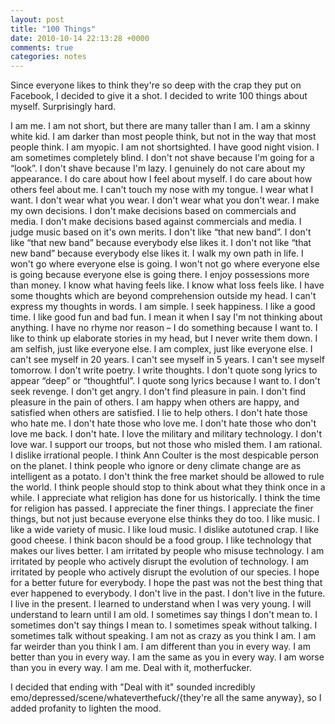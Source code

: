 ```yaml
---
layout: post
title: "100 Things"
date: 2010-10-14 22:13:28 +0000
comments: true
categories: notes
---
```


Since everyone likes to think they're so deep with the crap they put on Facebook, I decided to give it a shot. I decided to write 100 things about myself. Surprisingly hard.

I am me.
I am not short, but there are many taller than I am.
I am a skinny white kid.
I am darker than most people think, but not in the way that most people think.
I am myopic.
I am not shortsighted.
I have good night vision.
I am sometimes completely blind.
I don't not shave because I'm going for a “look”.
I don't shave because I'm lazy.
I genuinely do not care about my appearance.
I do care about how I feel about myself.
I do care about how others feel about me.
I can't touch my nose with my tongue.
I wear what I want.
I don't wear what you wear.
I don't wear what you don't wear.
I make my own decisions.
I don't make decisions based on commercials and media.
I don't make decisions based against commercials and media.
I judge music based on it's own merits.
I don't like “that new band”.
I don't like “that new band” because everybody else likes it.
I don't not like “that new band” because everybody else likes it.
I walk my own path in life.
I won't go where everyone else is going.
I won't not go where everyone else is going because everyone else is going there.
I enjoy possessions more than money.
I know what having feels like.
I know what loss feels like.
I have some thoughts which are beyond comprehension outside my head.
I can't express my thoughts in words.
I am simple.
I seek happiness.
I like a good time.
I like good fun and bad fun.
I mean it when I say I'm not thinking about anything.
I have no rhyme nor reason – I do something because I want to.
I like to think up elaborate stories in my head, but I never write them down.
I am selfish, just like everyone else.
I am complex, just like everyone else.
I can't see myself in 20 years.
I can't see myself in 5 years.
I can't see myself tomorrow.
I don't write poetry.
I write thoughts.
I don't quote song lyrics to appear “deep” or “thoughtful”.
I quote song lyrics because I want to.
I don't seek revenge.
I don't get angry.
I don't find pleasure in pain.
I don't find pleasure in the pain of others.
I am happy when others are happy, and satisfied when others are satisfied.
I lie to help others.
I don't hate those who hate me.
I don't hate those who love me.
I don't hate those who don't love me back.
I don't hate.
I love the military and military technology.
I don't love war.
I support our troops, but not those who misled them.
I am rational.
I dislike irrational people.
I think Ann Coulter is the most despicable person on the planet.
I think people who ignore or deny climate change are as intelligent as a potato.
I don't think the free market should be allowed to rule the world.
I think people should stop to think about what they think once in a while.
I appreciate what religion has done for us historically.
I think the time for religion has passed.
I appreciate the finer things.
I appreciate the finer things, but not just because everyone else thinks they do too.
I like music.
I like a wide variety of music.
I like loud music.
I dislike autotuned crap.
I like good cheese.
I think bacon should be a food group.
I like technology that makes our lives better.
I am irritated by people who misuse technology.
I am irritated by people who actively disrupt the evolution of technology.
I am irritated by people who actively disrupt the evolution of our species.
I hope for a better future for everybody.
I hope the past was not the best thing that ever happened to everybody.
I don't live in the past.
I don't live in the future.
I live in the present.
I learned to understand when I was very young.
I will understand to learn until I am old.
I sometimes say things I don't mean to.
I sometimes don't say things I mean to.
I sometimes speak without talking.
I sometimes talk without speaking.
I am not as crazy as you think I am.
I am far weirder than you think I am.
I am different than you in every way.
I am better than you in every way.
I am the same as you in every way.
I am worse than you in every way.
I am me.
Deal with it, motherfucker.

I decided that ending with "Deal with it" sounded incredibly emo/depressed/scene/whateverthefuck/{they're all the same anyway}, so I added profanity to lighten the mood.